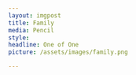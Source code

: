 ```yaml
---
layout: imgpost
title: Family
media: Pencil
style: 
headline: One of One
picture: /assets/images/family.png

---
```


